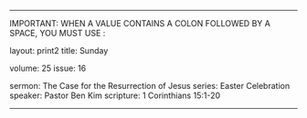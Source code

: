---

IMPORTANT: WHEN A VALUE CONTAINS A COLON FOLLOWED BY A SPACE, YOU MUST USE &#58;

layout: print2
title: Sunday

volume: 25
issue: 16

sermon: The Case for the Resurrection of Jesus
series: Easter Celebration
speaker: Pastor Ben Kim
scripture: 1 Corinthians 15:1-20

---